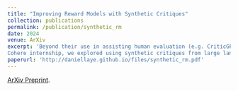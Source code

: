 ```yaml
---
title: "Improving Reward Models with Synthetic Critiques"
collection: publications
permalink: /publication/synthetic_rm
date: 2024 
venue: ArXiv
excerpt: 'Beyond their use in assisting human evaluation (e.g. CriticGPT), can critiques directly enhance preference learning? During my 
Cohere internship, we explored using synthetic critiques from large language models to improve reward models.'
paperurl: 'http://daniellaye.github.io/files/synthetic_rm.pdf'
---
```


[ArXiv Preprint](https://arxiv.org/abs/2405.20850).
